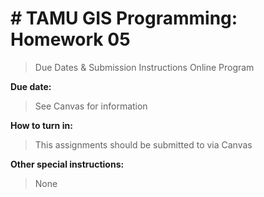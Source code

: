 # # TAMU GIS Programming: Homework 05
>
> Due Dates & Submission Instructions
> Online Program

**Due date:**
> See Canvas for information

**How to turn in:**
> This assignments should be submitted to via Canvas

**Other special instructions:**
> None
